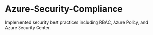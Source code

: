 # Azure-Security-Compliance
Implemented security best practices including RBAC, Azure Policy, and Azure Security Center.
